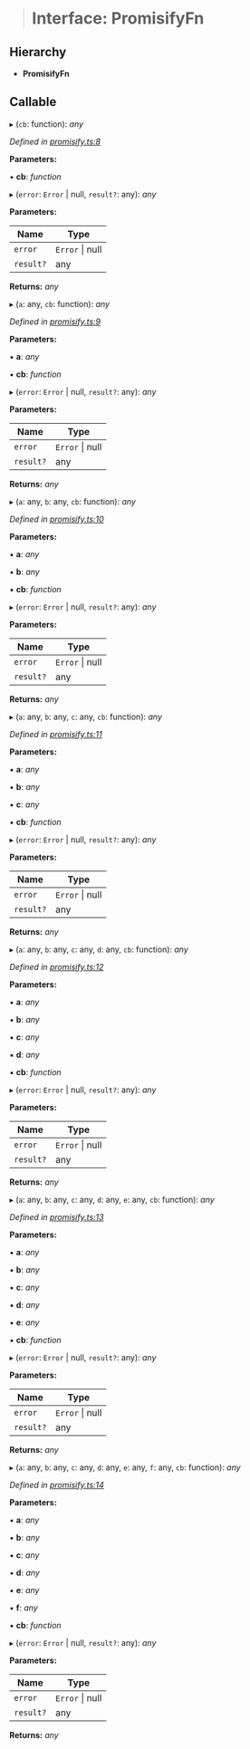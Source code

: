 > # Interface: PromisifyFn

## Hierarchy

* **PromisifyFn**

## Callable

▸ (`cb`: function): *any*

*Defined in [promisify.ts:8](https://github.com/polkadot-js/common/blob/884c965/packages/util/src/promisify.ts#L8)*

**Parameters:**

▪ **cb**: *function*

▸ (`error`: `Error` | null, `result?`: any): *any*

**Parameters:**

Name | Type |
------ | ------ |
`error` | `Error` \| null |
`result?` | any |

**Returns:** *any*

▸ (`a`: any, `cb`: function): *any*

*Defined in [promisify.ts:9](https://github.com/polkadot-js/common/blob/884c965/packages/util/src/promisify.ts#L9)*

**Parameters:**

▪ **a**: *any*

▪ **cb**: *function*

▸ (`error`: `Error` | null, `result?`: any): *any*

**Parameters:**

Name | Type |
------ | ------ |
`error` | `Error` \| null |
`result?` | any |

**Returns:** *any*

▸ (`a`: any, `b`: any, `cb`: function): *any*

*Defined in [promisify.ts:10](https://github.com/polkadot-js/common/blob/884c965/packages/util/src/promisify.ts#L10)*

**Parameters:**

▪ **a**: *any*

▪ **b**: *any*

▪ **cb**: *function*

▸ (`error`: `Error` | null, `result?`: any): *any*

**Parameters:**

Name | Type |
------ | ------ |
`error` | `Error` \| null |
`result?` | any |

**Returns:** *any*

▸ (`a`: any, `b`: any, `c`: any, `cb`: function): *any*

*Defined in [promisify.ts:11](https://github.com/polkadot-js/common/blob/884c965/packages/util/src/promisify.ts#L11)*

**Parameters:**

▪ **a**: *any*

▪ **b**: *any*

▪ **c**: *any*

▪ **cb**: *function*

▸ (`error`: `Error` | null, `result?`: any): *any*

**Parameters:**

Name | Type |
------ | ------ |
`error` | `Error` \| null |
`result?` | any |

**Returns:** *any*

▸ (`a`: any, `b`: any, `c`: any, `d`: any, `cb`: function): *any*

*Defined in [promisify.ts:12](https://github.com/polkadot-js/common/blob/884c965/packages/util/src/promisify.ts#L12)*

**Parameters:**

▪ **a**: *any*

▪ **b**: *any*

▪ **c**: *any*

▪ **d**: *any*

▪ **cb**: *function*

▸ (`error`: `Error` | null, `result?`: any): *any*

**Parameters:**

Name | Type |
------ | ------ |
`error` | `Error` \| null |
`result?` | any |

**Returns:** *any*

▸ (`a`: any, `b`: any, `c`: any, `d`: any, `e`: any, `cb`: function): *any*

*Defined in [promisify.ts:13](https://github.com/polkadot-js/common/blob/884c965/packages/util/src/promisify.ts#L13)*

**Parameters:**

▪ **a**: *any*

▪ **b**: *any*

▪ **c**: *any*

▪ **d**: *any*

▪ **e**: *any*

▪ **cb**: *function*

▸ (`error`: `Error` | null, `result?`: any): *any*

**Parameters:**

Name | Type |
------ | ------ |
`error` | `Error` \| null |
`result?` | any |

**Returns:** *any*

▸ (`a`: any, `b`: any, `c`: any, `d`: any, `e`: any, `f`: any, `cb`: function): *any*

*Defined in [promisify.ts:14](https://github.com/polkadot-js/common/blob/884c965/packages/util/src/promisify.ts#L14)*

**Parameters:**

▪ **a**: *any*

▪ **b**: *any*

▪ **c**: *any*

▪ **d**: *any*

▪ **e**: *any*

▪ **f**: *any*

▪ **cb**: *function*

▸ (`error`: `Error` | null, `result?`: any): *any*

**Parameters:**

Name | Type |
------ | ------ |
`error` | `Error` \| null |
`result?` | any |

**Returns:** *any*